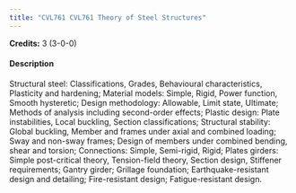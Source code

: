 ```yaml
---
title: "CVL761 CVL761 Theory of Steel Structures"
---
```

**Credits:** 3 (3-0-0)

#### Description
Structural steel: Classifications, Grades, Behavioural characteristics, Plasticity and hardening; Material models: Simple, Rigid, Power function, Smooth hysteretic; Design methodology: Allowable, Limit state, Ultimate; Methods of analysis including second-order effects; Plastic design: Plate instabilities, Local buckling, Section classifications; Structural stability: Global buckling, Member and frames under axial and combined loading; Sway and non-sway frames; Design of members under combined bending, shear and torsion; Connections: Simple, Semi-rigid, Rigid; Plates girders: Simple post-critical theory, Tension-field theory, Section design, Stiffener requirements; Gantry girder; Grillage foundation; Earthquake-resistant design and detailing; Fire-resistant design; Fatigue-resistant design.